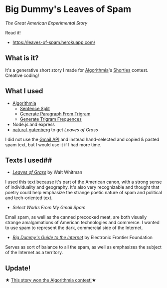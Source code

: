 # Big Dummy's Leaves of Spam #
*The Great American Experimental Story*

Read it!
* https://leaves-of-spam.herokuapp.com/

## What is it? ##
It's a generative short story I made for [Algorithmia](https://algorithmia.com/)'s [Shorties](https://github.com/algorithmiaio/shorties) contest. Creative coding!

## What I used ##
* [Algorithmia](https://www.npmjs.com/package/algorithmia)
    * [Sentence Split](https://algorithmia.com/algorithms/StanfordNLP/SentenceSplit)
    * [Generate Paragraph From Trigram](https://algorithmia.com/algorithms/lizmrush/GenerateParagraphFromTrigram)
    * [Generate Trigram Frequences](https://algorithmia.com/algorithms/ngram/GenerateTrigramFrequencies)
* Node.js and express
* [natural-gutenberg](https://www.npmjs.com/package/natural-gutenberg) to get *Leaves of Grass*

I did not use the [Gmail API](https://developers.google.com/gmail/api/quickstart/nodejs) and instead hand-selected and copied & pasted spam text, but I would use it if I had more time.

## Texts I used##

* [*Leaves of Grass*](http://www.gutenberg.org/cache/epub/1322/pg1322.txt) by Walt Whitman

I used this text because it's part of the American canon, with a strong sense of individuality and geography. It's also very recognizable and  thought that poetry could help emphasize the strange poetic nature of spam and political and tech-oriented text.

* *Select Works From My Gmail Spam*

Email spam, as well as the canned precooked meat, are both visually strange amalgamations of American technologies and commerce. I wanted to use spam to represent the dark, commercial side of the Internet.

* [*Big Dummy's Guide to the Internet*](http://www.gutenberg.org/cache/epub/118/pg118.txt) by Electronic Frontier Foundation

Serves as sort of balance to all the spam, as well as emphasizes the subject of the Internet as a territory.

## Update! ##
★ [This story won the Algorithmia contest!](http://blog.algorithmia.com/2016/01/winners-of-the-algorithmia-shorties-contest-announced/)★ 
